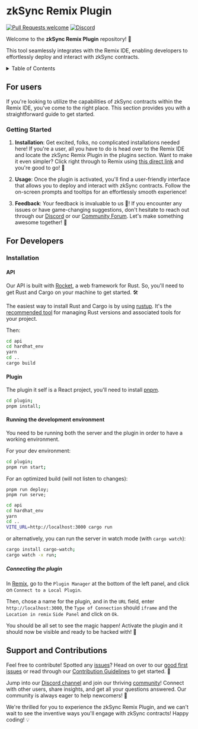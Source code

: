 # zkSync Remix Plugin

[![Pull Requests welcome](https://img.shields.io/badge/PRs-welcome-ff69b4.svg?style=flat-square)](https://github.com/NethermindEth/zksync-remix-plugin/issues)
[![Discord](https://img.shields.io/discord/629004402170134531?label=Discord)](https://discord.com/invite/PaCMRFdvWT)

Welcome to the **zkSync Remix Plugin** repository! 🎉 

This tool seamlessly integrates with the Remix IDE, enabling developers to effortlessly deploy and interact with zkSync contracts.
<details> 
<summary>Table of Contents</summary>

- [zkSync Remix Plugin](#zksync-remix-plugin)
  - [For users](#for-users)
    - [Getting Started](#getting-started)
  - [For Developers](#for-developers)
    - [Installation](#installation)
      - [API](#api)
      - [Plugin](#plugin)
      - [Running the development environment](#running-the-development-environment)
        - [Connecting the plugin](#connecting-the-plugin)
  - [Support and Contributions](#support-and-contributions)

</details>

## For users

If you're looking to utilize the capabilities of zkSync contracts within the Remix IDE, you've come to the right place. This section provides you with a straightforward guide to get started.

### Getting Started

<!-- TODO: temporary link -->
1. **Installation**: Get excited, folks, no complicated installations needed here! If you're a user, all you have to do is head over to the Remix IDE and locate the zkSync Remix Plugin in the plugins section. Want to make it even simpler? Click right through to Remix using [this direct link](https://remix.ethereum.org/#activate=zkSync) and you're good to go! 🎉

2. **Usage**: Once the plugin is activated, you'll find a user-friendly interface that allows you to deploy and interact with zkSync contracts. Follow the on-screen prompts and tooltips for an effortlessly smooth experience!

3. **Feedback**: Your feedback is invaluable to us 🌟! If you encounter any issues or have game-changing suggestions, don't hesitate to reach out through our [Discord](https://discord.com/invite/PaCMRFdvWT) or our [Community Forum](https://community.nethermind.io/). Let's make something awesome together! 🤝

## For Developers

### Installation

#### API

Our API is built with [Rocket](https://rocket.rs/), a web framework for Rust. So, you'll need to get Rust and Cargo on your machine to get started. 🛠️

The easiest way to install Rust and Cargo is by using [rustup](https://rustup.rs/). It's the [recommended tool](https://www.rust-lang.org/tools/install) for managing Rust versions and associated tools for your project.

Then:

```bash
cd api
cd hardhat_env
yarn
cd ..
cargo build
```

#### Plugin

The plugin it self is a React project, you'll need to install [pnpm](https://pnpm.io/installation#using-npm).

```bash
cd plugin;
pnpm install;
```

#### Running the development environment

You need to be running both the server and the plugin in order to have a working environment.

For your dev environment:
```bash
cd plugin;
pnpm run start;
```

For an optimized build (will not listen to changes):
```
pnpm run deploy;
pnpm run serve;
```

```bash
cd api
cd hardhat_env
yarn
cd ..
VITE_URL=http://localhost:3000 cargo run
```

or alternatively, you can run the server in watch mode (with `cargo watch`):

```bash
cargo install cargo-watch;
cargo watch -x run;
```

##### Connecting the plugin

In [Remix](http://remix-alpha.ethereum.org/), go to the `Plugin Manager` at the bottom of the left panel, and click on `Connect to a Local Plugin`.

Then, chose a name for the plugin, and in the `URL` field, enter `http://localhost:3000`, the `Type of Connection` should `iframe` and the `Location in remix` `Side Panel` and click on `Ok`.

You should be all set to see the magic happen! Activate the plugin and it should now be visible and ready to be hacked with! 🚀

## Support and Contributions

Feel free to contribute! Spotted any [issues](https://github.com/NethermindEth/zksync-remix-plugin/issues)? Head on over to our [good first issues](https://github.com/NethermindEth/zksync-remix-plugin/issues?q=is%3Aissue+is%3Aopen+label%3A%22good+first+issue%22) or read through our [Contribution Guidelines](/docs/CONTRIBUTING.md) to get started. 📝

Jump into our [Discord channel](https://discord.com/invite/PaCMRFdvWT) and join our thriving [community](https://community.nethermind.io/)! Connect with other users, share insights, and get all your questions answered. Our community is always eager to help newcomers! 🤝

We're thrilled for you to experience the zkSync Remix Plugin, and we can't wait to see the inventive ways you'll engage with zkSync contracts! Happy coding! 💡
